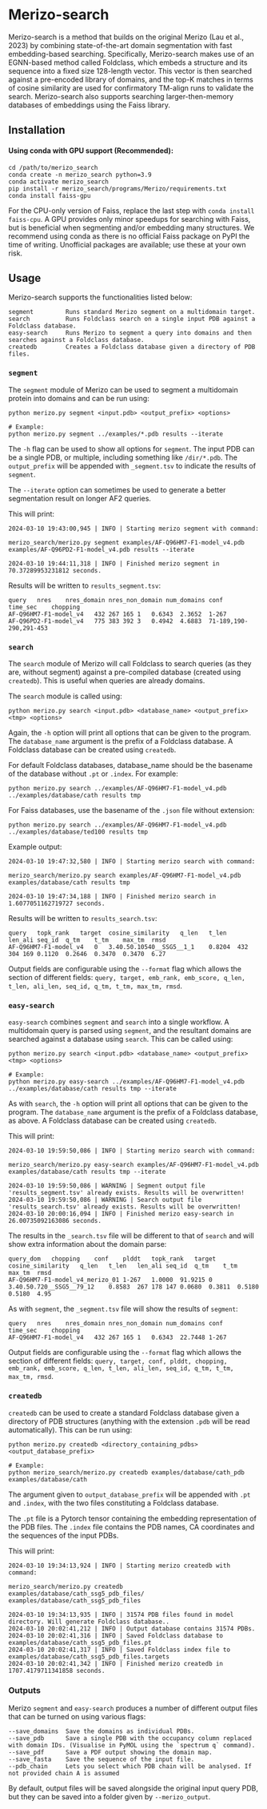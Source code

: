 # Merizo-search

Merizo-search is a method that builds on the original Merizo (Lau et al., 2023) by combining state-of-the-art domain segmentation with fast embedding-based searching. Specifically, Merizo-search makes use of an EGNN-based method called Foldclass, which embeds a structure and its sequence into a fixed size 128-length vector. This vector is then searched against a pre-encoded library of domains, and the top-K matches in terms of cosine similarity are used for confirmatory TM-align runs to validate the search. Merizo-search also supports searching larger-then-memory databases of embeddings using the Faiss library.

## Installation

#### Using conda with GPU support (Recommended):

```
cd /path/to/merizo_search
conda create -n merizo_search python=3.9
conda activate merizo_search
pip install -r merizo_search/programs/Merizo/requirements.txt
conda install faiss-gpu
```
For the CPU-only version of Faiss, replace the last step with `conda install faiss-cpu`. A GPU provides only minor speedups for searching with Faiss, but is beneficial when segmenting and/or embedding many structures.
We recommend using conda as there is no official Faiss package on PyPI the time of writing. Unofficial packages are available; use these at your own risk.

## Usage

Merizo-search supports the functionalities listed below:
```
segment         Runs standard Merizo segment on a multidomain target.
search          Runs Foldclass search on a single input PDB against a Foldclass database.
easy-search     Runs Merizo to segment a query into domains and then searches against a Foldclass database.
createdb        Creates a Foldclass database given a directory of PDB files. 
```

### `segment`

The `segment` module of Merizo can be used to segment a multidomain protein into domains and can be run using: 
```
python merizo.py segment <input.pdb> <output_prefix> <options>

# Example:
python merizo.py segment ../examples/*.pdb results --iterate
```

The `-h` flag can be used to show all options for `segment`. The input PDB can be a single PDB, or multiple, including something like `/dir/*.pdb`. The `output_prefix` will be appended with `_segment.tsv` to indicate the results of `segment`. 

The `--iterate` option can sometimes be used to generate a better segmentation result on longer AF2 queries.

This will print:
```
2024-03-10 19:43:00,945 | INFO | Starting merizo segment with command:

merizo_search/merizo.py segment examples/AF-Q96HM7-F1-model_v4.pdb examples/AF-Q96PD2-F1-model_v4.pdb results --iterate

2024-03-10 19:44:11,318 | INFO | Finished merizo segment in 70.37289953231812 seconds.
```

Results will be written to `results_segment.tsv`:
```
query   nres    nres_domain nres_non_domain num_domains conf    time_sec    chopping
AF-Q96HM7-F1-model_v4	432	267	165	1	0.6343	2.3652	1-267
AF-Q96PD2-F1-model_v4	775	383	392	3	0.4942	4.6883	71-189,190-290,291-453
```

### `search`

The `search` module of Merizo will call Foldclass to search queries (as they are, without segment) against a pre-compiled database (created using `createdb`). This is useful when queries are already domains. 

The `search` module is called using:
```
python merizo.py search <input.pdb> <database_name> <output_prefix> <tmp> <options>
```
Again, the `-h` option will print all options that can be given to the program. The `database_name` argument is the prefix of a Foldclass database. A Foldclass database can be created using `createdb`.

For default Foldclass databases, database_name should be the basename of the database without `.pt` or `.index`. For example:
```
python merizo.py search ../examples/AF-Q96HM7-F1-model_v4.pdb ../examples/database/cath results tmp
```
For Faiss databases, use the basename of the `.json` file without extension:
```
python merizo.py search ../examples/AF-Q96HM7-F1-model_v4.pdb ../examples/database/ted100 results tmp
```

Example output:
```
2024-03-10 19:47:32,580 | INFO | Starting merizo search with command:

merizo_search/merizo.py search examples/AF-Q96HM7-F1-model_v4.pdb examples/database/cath results tmp

2024-03-10 19:47:34,188 | INFO | Finished merizo search in 1.6077051162719727 seconds.
```

Results will be written to `results_search.tsv`:
```
query   topk_rank   target  cosine_similarity   q_len   t_len   len_ali seq_id  q_tm    t_tm    max_tm  rmsd
AF-Q96HM7-F1-model_v4	0	3.40.50.10540__SSG5__1_1	0.8204	432	304	169	0.1120	0.2646	0.3470	0.3470	6.27
```

Output fields are configurable using the `--format` flag which allows the section of different fields: `query, target, emb_rank, emb_score, q_len, t_len, ali_len, seq_id, q_tm, t_tm, max_tm, rmsd`.

### `easy-search`

`easy-search` combines `segment` and `search` into a single workflow. A multidomain query is parsed using `segment`, and the resultant domains are searched against a database using `search`. This can be called using:
```
python merizo.py search <input.pdb> <database_name> <output_prefix> <tmp> <options>

# Example:
python merizo.py easy-search ../examples/AF-Q96HM7-F1-model_v4.pdb ../examples/database/cath results tmp --iterate
```

As with `search`, the `-h` option will print all options that can be given to the program. The `database_name` argument is the prefix of a Foldclass database, as above. A Foldclass database can be created using `createdb`. 

This will print: 
```
2024-03-10 19:59:50,086 | INFO | Starting merizo search with command:

merizo_search/merizo.py easy-search examples/AF-Q96HM7-F1-model_v4.pdb examples/database/cath results tmp --iterate

2024-03-10 19:59:50,086 | WARNING | Segment output file 'results_segment.tsv' already exists. Results will be overwritten!
2024-03-10 19:59:50,086 | WARNING | Search output file 'results_search.tsv' already exists. Results will be overwritten!
2024-03-10 20:00:16,094 | INFO | Finished merizo easy-search in 26.00735092163086 seconds.
```

The results in the `_search.tsv` file will be different to that of `search` and will show extra information about the domain parse:
```
query_dom   chopping    conf    plddt   topk_rank   target  cosine_similarity   q_len   t_len   len_ali seq_id  q_tm    t_tm    max_tm  rmsd
AF-Q96HM7-F1-model_v4_merizo_01	1-267	1.0000	91.9215	0	3.40.50.720__SSG5__79_12	0.8583	267	178	147	0.0680	0.3811	0.5180	0.5180	4.95
```

As with `segment`, the `_segment.tsv` file will show the results of `segment`:
```
query   nres    nres_domain nres_non_domain num_domains conf    time_sec    chopping
AF-Q96HM7-F1-model_v4	432	267	165	1	0.6343	22.7448	1-267
```

Output fields are configurable using the `--format` flag which allows the section of different fields: `query, target, conf, plddt, chopping, emb_rank, emb_score, q_len, t_len, ali_len, seq_id, q_tm, t_tm, max_tm, rmsd`.

### `createdb`

`createdb` can be used to create a standard Foldclass database given a directory of PDB structures (anything with the extension `.pdb` will be read automatically). This can be run using:
```
python merizo.py createdb <directory_containing_pdbs> <output_database_prefix>

# Example:
python merizo_search/merizo.py createdb examples/database/cath_pdb examples/database/cath
```

The argument given to `output_database_prefix` will be appended with `.pt` and `.index`, with the two files constituting a Foldclass database. 

The `.pt` file is a Pytorch tensor containing the embedding representation of the PDB files.
The `.index` file contains the PDB names, CA coordinates and the sequences of the input PDBs.

This will print:
```
2024-03-10 19:34:13,924 | INFO | Starting merizo createdb with command:

merizo_search/merizo.py createdb examples/database/cath_ssg5_pdb_files/ examples/database/cath_ssg5_pdb_files

2024-03-10 19:34:13,935 | INFO | 31574 PDB files found in model directory. Will generate Foldclass database..
2024-03-10 20:02:41,212 | INFO | Output database contains 31574 PDBs.
2024-03-10 20:02:41,316 | INFO | Saved Foldclass database to examples/database/cath_ssg5_pdb_files.pt
2024-03-10 20:02:41,317 | INFO | Saved Foldclass index file to examples/database/cath_ssg5_pdb_files.targets
2024-03-10 20:02:41,342 | INFO | Finished merizo createdb in 1707.4179711341858 seconds.
```


### Outputs

Merizo `segment` and `easy-search` produces a number of different output files that can be turned on using various flags:
```
--save_domains  Save the domains as individual PDBs.
--save_pdb      Save a single PDB with the occupancy column replaced with domain IDs. (Visualise in PyMOL using the `spectrum q` command).
--save_pdf      Save a PDF output showing the domain map.
--save_fasta    Save the sequence of the input file.
--pdb_chain     Lets you select which PDB chain will be analysed. If not provided chain A is assumed
```

By default, output files will be saved alongside the original input query PDB, but they can be saved into a folder given by `--merizo_output`.
